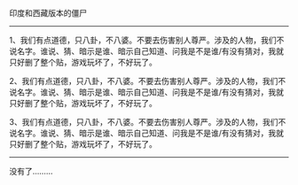 印度和西藏版本的僵尸

---------------------

1、我们有点道德，只八卦，不八婆。不要去伤害别人尊严。涉及的人物，我们不说名字。谁说、猜、暗示是谁、暗示自己知道、问我是不是谁/有没有猜对，我就只好删了整个贴，游戏玩坏了，不好玩了。

2、我们有点道德，只八卦，不八婆。不要去伤害别人尊严。涉及的人物，我们不说名字。谁说、猜、暗示是谁、暗示自己知道、问我是不是谁/有没有猜对，我就只好删了整个贴，游戏玩坏了，不好玩了。

3、我们有点道德，只八卦，不八婆。不要去伤害别人尊严。涉及的人物，我们不说名字。谁说、猜、暗示是谁、暗示自己知道、问我是不是谁/有没有猜对，我就只好删了整个贴，游戏玩坏了，不好玩了。

---------------------

没有了………
